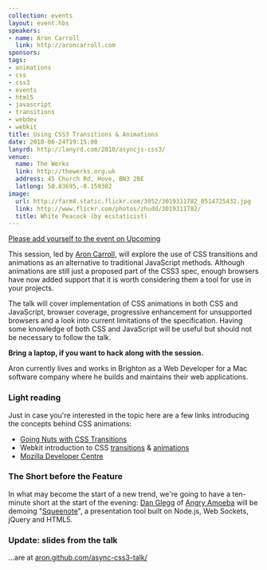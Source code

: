 ```yaml
---
collection: events
layout: event.hbs
speakers:
- name: Aron Carroll
  link: http://aroncarroll.com
sponsors: 
tags: 
- animations
- css
- css3
- events
- html5
- javascript
- transitions
- webdev
- webkit
title: Using CSS3 Transitions & Animations
date: 2010-06-24T19:15:00
lanyrd: http://lanyrd.com/2010/asyncjs-css3/
venue: 
  name: The Werks
  link: http://thewerks.org.uk
  address: 45 Church Rd, Hove, BN3 2BE
  latlong: 50.83695,-0.159302
image:
  url: http://farm4.static.flickr.com/3052/3019311782_0514725432.jpg
  link: http://www.flickr.com/photos/zhudd/3019311782/
  title: White Peacock (by ecstaticist)
---
```

<a href="http://upcoming.yahoo.com/event/6558734/BRI/Hove/Async-Using-CSS3-Transitions-amp-Animations/The-Werks">Please add yourself to the event on Upcoming</a>

This session, led by <a href="http://twitter.com/aroncarroll">Aron Carroll</a>, will explore the use of CSS transitions and animations as an alternative to traditional JavaScript methods. Although animations are still just a proposed part of the CSS3 spec, enough browsers have now added support that it is worth considering them a tool for use in your projects.

The talk will cover implementation of CSS animations in both CSS and JavaScript, browser coverage, progressive enhancement for unsupported browsers and a look into current limitations of the specification. Having some knowledge of both CSS and JavaScript will be useful but should not be necessary to follow the talk.

<strong>Bring a laptop, if you want to hack along with the session.</strong>

Aron currently lives and works in Brighton as a Web Developer for a Mac software company where he builds and maintains their web applications.

<h3>Light reading</h3>
Just in case you're interested in the topic here are a few links introducing the concepts behind CSS animations:

<ul>
	<li><a href="http://24ways.org/2009/going-nuts-with-css-transitions">Going Nuts with CSS Transitions</a></li>
	<li>Webkit introduction to CSS <a href="http://webkit.org/blog/138/css-animation/">transitions</a> & <a href="http://webkit.org/blog/324/css-animation-2/">animations</a></li>
	<li><a href="https://developer.mozilla.org/en/CSS/CSS_transitions">Mozilla Developer Centre</a></li>
</ul>

<h3>The Short before the Feature</h3>
In what may become the start of a new trend, we're going to have a ten-minute short at the start of the evening: <a href="http://twitter.com/angryamoeba">Dan Glegg</a> of <a href="http://angryamoeba.co.uk">Angry Amoeba</a> will be demoing "<a href="http://github.com/danski/Squeenote">Squeenote</a>", a presentation tool built on Node.js, Web Sockets, jQuery and HTML5.

<h3>Update: slides from the talk</h3>
...are at <a href="http://aron.github.com/async-css3-talk/">aron.github.com/async-css3-talk/</a>

